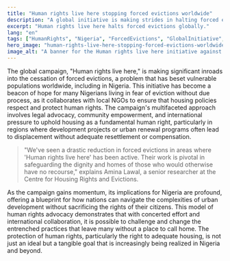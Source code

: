 ```yaml
---
title: "Human rights live here stopping forced evictions worldwide"
description: "A global initiative is making strides in halting forced evictions, impacting lives in Nigeria."
excerpt: "Human rights live here halts forced evictions globally."
lang: "en"
tags: ["HumanRights", "Nigeria", "ForcedEvictions", "GlobalInitiative", "HousingPolicy"]
hero_image: "human-rights-live-here-stopping-forced-evictions-worldwide.png"
image_alt: "A banner for the Human rights live here initiative against forced evictions."
---
```


The global campaign, "Human rights live here," is making significant inroads into the cessation of forced evictions, a problem that has beset vulnerable populations worldwide, including in Nigeria. This initiative has become a beacon of hope for many Nigerians living in fear of eviction without due process, as it collaborates with local NGOs to ensure that housing policies respect and protect human rights. The campaign's multifaceted approach involves legal advocacy, community empowerment, and international pressure to uphold housing as a fundamental human right, particularly in regions where development projects or urban renewal programs often lead to displacement without adequate resettlement or compensation.

> "We've seen a drastic reduction in forced evictions in areas where 'Human rights live here' has been active. Their work is pivotal in safeguarding the dignity and homes of those who would otherwise have no recourse," explains Amina Lawal, a senior researcher at the Centre for Housing Rights and Evictions.

As the campaign gains momentum, its implications for Nigeria are profound, offering a blueprint for how nations can navigate the complexities of urban development without sacrificing the rights of their citizens. This model of human rights advocacy demonstrates that with concerted effort and international collaboration, it is possible to challenge and change the entrenched practices that leave many without a place to call home. The protection of human rights, particularly the right to adequate housing, is not just an ideal but a tangible goal that is increasingly being realized in Nigeria and beyond.